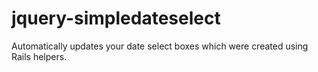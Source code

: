 # jquery-simpledateselect

Automatically updates your date select boxes which were created using Rails helpers.
